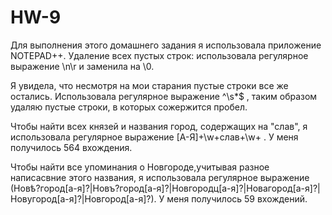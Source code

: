 # HW-9
Для выполнения этого домашнего задания я использовала приложение NOTEPAD++.
Удаление всех пустых строк: использовала регулярное выражение \n\r и заменила на \0.

Я увидела, что несмотря на мои старания пустые строки все же остались. Использовала регулярное выражение ^\s*$ , таким образом удаляю пустые строки, в которых сожержится пробел.

Чтобы найти всех князей и названия город, содержащих на "слав", я использовала регулярное выражение [А-Я]+\w+слав+\w+ . У меня получилось 564 вхождения.

Чтобы найти все упоминания о Новгороде,учитывая разное написасвние этого названия, я использовала регулярное выражение (Новѣ?город[а-я]?|Новъ?город[а-я]?|Новгородц[а-я]?|Новагород[а-я]?|Новугород[а-я]?|Новгород[а-я]?). У меня получилось 59 вхождений.

